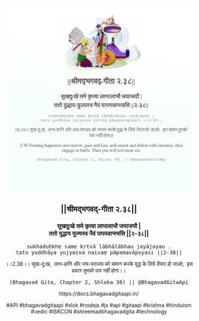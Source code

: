 <img src="../../asset/BG_2_38.png"/>
<center><h2>||श्रीमद्‍भगवद्‍-गीता २.३८||</h2>
<h3>सुखदुःखे समे कृत्वा लाभालाभौ जयाजयौ |<br/>ततो युद्धाय युज्यस्व नैवं पापमवाप्स्यसि ||२-३८||</h3>
<pre>sukhaduḥkhe same kṛtvā lābhālābhau jayājayau .<br/>tato yuddhāya yujyasva naivaṃ pāpamavāpsyasi ||2-38||</pre>
<p>।।2.38।। सुख-दु:ख,  लाभ-हानि और जय-पराजय को समान करके युद्ध के लिये तैयार हो जाओ;  इस प्रकार तुमको पाप नहीं होगा।।</p>
<pre>(Bhagavad Gita, Chapter 2, Shloka 38) || @BhagavadGitaApi</pre><p>https://docs.bhagavadgitaapi.in/</p><p>#API #bhagavadgitaapi #slok #nodejs #js #api #gitaapi #krishna #hinduism #vedic #ISKCON #shreemadbhagavadgita #technology</p></center>